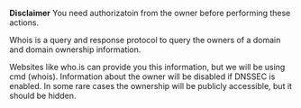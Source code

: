 **Disclaimer**
You need authorizatoin from the owner before performing these actions.

Whois is a query and response protocol to query the owners of a domain and domain ownership information.

Websites like who.is can provide you this information, but we will be using cmd (whois).
Information about the owner will be disabled if DNSSEC is enabled. In some rare cases the ownership will be publicly accessible, but it should be hidden.
